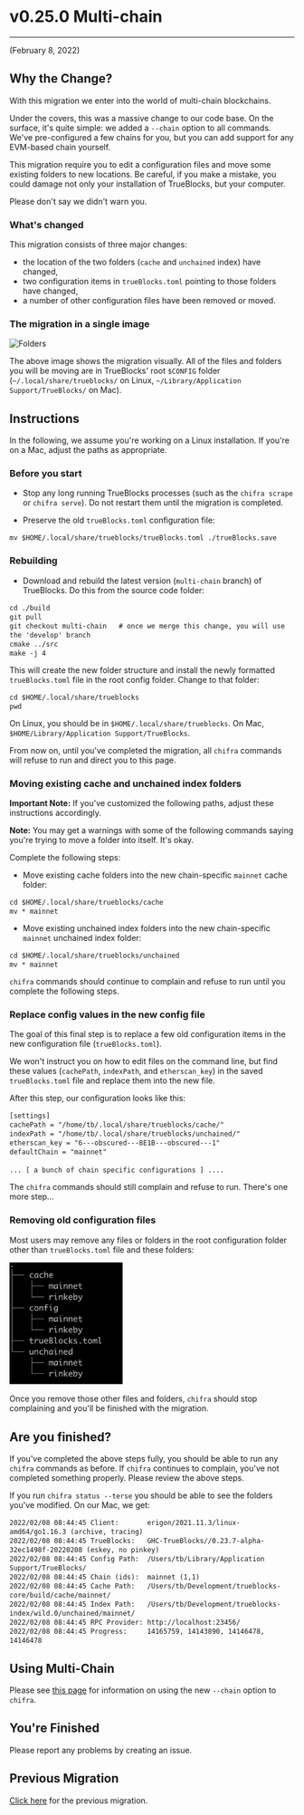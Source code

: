 # v0.25.0 Multi-chain

---

(February 8, 2022)

## Why the Change?

With this migration we enter into the world of multi-chain blockchains.

Under the covers, this was a massive change to our code base. On the surface, it's quite simple: we added a `--chain` option to all commands. We've pre-configured a few chains for you, but you can add support for any EVM-based chain yourself.

This migration require you to edit a configuration files and move some existing folders to new locations. Be careful, if you make a mistake, you could damage not only your installation of TrueBlocks, but your computer.

Please don't say we didn't warn you.

### What's changed

This migration consists of three major changes:

- the location of the two folders (`cache` and `unchained` index) have changed,  
- two configuration items in `trueBlocks.toml` pointing to those folders have changed,  
- a number of other configuration files have been removed or moved.

### The migration in a single image

![Folders](./migration.25.png)

The above image shows the migration visually. All of the files and folders you will be moving are in TrueBlocks' root `$CONFIG` folder (`~/.local/share/trueblocks/` on Linux, `~/Library/Application Support/TrueBlocks/` on Mac).

## Instructions

In the following, we assume you're working on a Linux installation. If you're on a Mac, adjust the paths as appropriate.

### Before you start

- Stop any long running TrueBlocks processes (such as the `chifra scrape` or `chifra serve`). Do not restart them until the migration is completed.

- Preserve the old `trueBlocks.toml` configuration file:

```
mv $HOME/.local/share/trueblocks/trueBlocks.toml ./trueBlocks.save
```

### Rebuilding

- Download and rebuild the latest version (`multi-chain` branch) of TrueBlocks. Do this from the source code folder:


```
cd ./build
git pull
git checkout multi-chain   # once we merge this change, you will use the 'develop' branch
cmake ../src
make -j 4
```

This will create the new folder structure and install the newly formatted `trueBlocks.toml` file in the root config folder. Change to that folder:

```
cd $HOME/.local/share/trueblocks
pwd
```

On Linux, you should be in `$HOME/.local/share/trueblocks`. On Mac, `$HOME/Library/Application Support/TrueBlocks`.

From now on, until you've completed the migration, all `chifra` commands will refuse to run and direct you to this page.

### Moving existing cache and unchained index folders

**Important Note:** If you've customized the following paths, adjust these instructions accordingly.
 
**Note:** You may get a warnings with some of the following commands saying you're trying to move a folder into itself. It's okay.

Complete the following steps:

- Move existing cache folders into the new chain-specific `mainnet` cache folder:

```
cd $HOME/.local/share/trueblocks/cache
mv * mainnet
```

- Move existing unchained index folders into the new chain-specific `mainnet` unchained index folder:

```
cd $HOME/.local/share/trueblocks/unchained
mv * mainnet
```

`chifra` commands should continue to complain and refuse to run until you complete the following steps.

### Replace config values in the new config file

The goal of this final step is to replace a few old configuration items in the new configuration file (`trueBlocks.toml`).

We won't instruct you on how to edit files on the command line, but find these values (`cachePath`, `indexPath`, and `etherscan_key`) in the saved `trueBlocks.toml` file and replace them into the new file.

After this step, our configuration looks like this:

```
[settings]
cachePath = "/home/tb/.local/share/trueblocks/cache/"
indexPath = "/home/tb/.local/share/trueblocks/unchained/"
etherscan_key = "6---obscured---8E1B---obscured---1"
defaultChain = "mainnet"

... [ a bunch of chain specific configurations ] ....

```

The `chifra` commands should still complain and refuse to run. There's one more step...

### Removing old configuration files

Most users may remove any files or folders in the root configuration folder other than `trueBlocks.toml` file and these folders:

<img width="200" src="./migration.25.2.png">

Once you remove those other files and folders, `chifra` should stop complaining and you'll be finished with the migration.


## Are you finished?

If you've completed the above steps fully, you should be able to run any `chifra` commands as before. If `chifra` continues to complain, you've not completed something properly. Please review the above steps.

If you run `chifra status --terse` you should be able to see the folders you've modified. On our Mac, we get:

```
2022/02/08 08:44:45 Client:       erigon/2021.11.3/linux-amd64/go1.16.3 (archive, tracing)
2022/02/08 08:44:45 TrueBlocks:   GHC-TrueBlocks//0.23.7-alpha-32ec1498f-20220208 (eskey, no pinkey)
2022/02/08 08:44:45 Config Path:  /Users/tb/Library/Application Support/TrueBlocks/
2022/02/08 08:44:45 Chain (ids):  mainnet (1,1)
2022/02/08 08:44:45 Cache Path:   /Users/tb/Development/trueblocks-core/build/cache/mainnet/
2022/02/08 08:44:45 Index Path:   /Users/tb/Development/trueblocks-index/wild.0/unchained/mainnet/
2022/02/08 08:44:45 RPC Provider: http://localhost:23456/
2022/02/08 08:44:45 Progress:     14165759, 14143890, 14146478, 14146478

```

## Using Multi-Chain

Please see [this page](./) for information on using the new `--chain` option to `chifra`.

## You're Finished

Please report any problems by creating an issue.

## Previous Migration

[Click here](./README-v0.18.0.md) for the previous migration.
